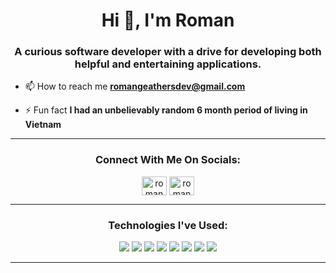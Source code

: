 <h1 align="center">Hi 👋, I'm Roman</h1>
<h3 align="center">A curious software developer with a drive for developing both helpful and entertaining applications.</h3>

- 📫 How to reach me **romangeathersdev@gmail.com**

- ⚡ Fun fact **I had an unbelievably random 6 month period of living in Vietnam**

<hr>

<h3 align="center">Connect With Me On Socials:</h3>
<p align="center">
<a href="https://twitter.com/romangdev" target="blank"><img align="center" src="https://raw.githubusercontent.com/rahuldkjain/github-profile-readme-generator/master/src/images/icons/Social/twitter.svg" alt="romangdev" height="30" width="40" /></a>
<a href="https://linkedin.com/in/romangeathers" target="blank"><img align="center" src="https://raw.githubusercontent.com/rahuldkjain/github-profile-readme-generator/master/src/images/icons/Social/linked-in-alt.svg" alt="romangeathers" height="30" width="40" /></a>
</p>

<hr>

<h3 align="center">Technologies I've Used:</h3>
<div align="center">
  <img src="https://img.shields.io/badge/-Ruby-CC342D?logo=ruby&logoColor=white&style=plastic">
  <img src="https://img.shields.io/badge/-Rubocop-000000?logo=rubocop&logoColor=white&style=plastic">
  <img src="https://img.shields.io/badge/-HTML5-E34F26?logo=html5&logoColor=white&style=plastic">
  <img src="https://img.shields.io/badge/-CSS3-1572B6?logo=css3&logoColor=white&style=plastic">
  <img src="https://img.shields.io/badge/-Javascript-F7DF1E?logo=javascript&logoColor=white&style=plastic">
  <img src="https://img.shields.io/badge/-RSpec-FE405F?&style=plastic">
  <img src="https://img.shields.io/badge/-Git-F05032?logo=git&logoColor=white&style=plastic">
  <img src="https://img.shields.io/badge/-SQL-blue?&logoColor=white&style=plastic">
</div>

<hr>
